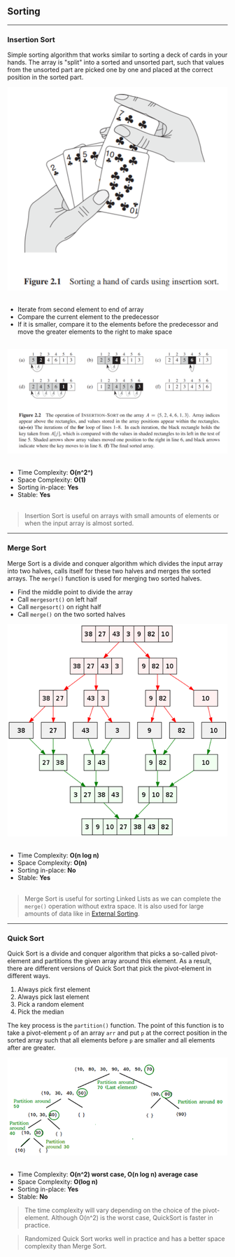 ## Sorting

--- 

### Insertion Sort
Simple sorting algorithm that works similar to sorting a deck of cards in your hands.
The array is "split" into a sorted and unsorted part, such that values from the unsorted part are picked
one by one and placed at the correct position in the sorted part.

![Source: Introduction to Algorithms](media/insertion_sort_cards.png)
<br></br>

* Iterate from second element to end of array
* Compare the current element to the predecessor
* If it is smaller, compare it to the elements before the predecessor and move the greater elements 
to the right to make space
<br></br>

![Source: Introduction to Algorithms](media/insertion_sort.png)
<br></br>

* Time Complexity: **O(n^2^)** 
* Space Complexity: **O(1)** 
* Sorting in-place: **Yes** 
* Stable: **Yes**
<br></br>
> Insertion Sort is useful on arrays with small amounts of elements or when the input array is almost sorted.

---
### Merge Sort
Merge Sort is a divide and conquer algorithm which divides the input array into
two halves, calls itself for these two halves and merges the sorted arrays.
The `merge()` function is used for merging two sorted halves.

* Find the middle point to divide the array
* Call `mergesort()` on left half
* Call `mergesort()` on right half
* Call `merge()` on the two sorted halves

![Source: Wikipedia](media/merge_sort_wiki.png)
<br></br>

* Time Complexity: **O(n log n)** 
* Space Complexity: **O(n)** 
* Sorting in-place: **No**
* Stable: **Yes**
<br></br>
> Merge Sort is useful for sorting Linked Lists as we can complete the `merge()` operation without extra space.
> It is also used for large amounts of data like in [External Sorting](https://en.wikipedia.org/wiki/External_sorting).

---

### Quick Sort
Quick Sort is a divide and conquer algorithm that picks a so-called pivot-element and partitions
the given array around this element. As a result, there are different versions of Quick Sort that
pick the pivot-element in different ways.
1. Always pick first element
2. Always pick last element
3. Pick a random element
4. Pick the median

The key process is the `partition()` function. The point of this function is to take a
pivot-element `p` of an array `arr` and put `p` at the correct position in the sorted array
such that all elements before `p` are smaller and all elements after are greater.

![Source: GeeksforGeeks](media/QuickSort2.png)
<br></br>

* Time Complexity: **O(n^2) worst case, O(n log n) average case**
* Space Complexity: **O(log n)**
* Sorting in-place: **Yes**
* Stable: **No**

> The time complexity will vary depending on the choice of the pivot-element. 
> Although O(n^2) is the worst case, QuickSort is faster in practice.

> Randomized Quick Sort works well in practice and has a better space complexity than Merge Sort.

